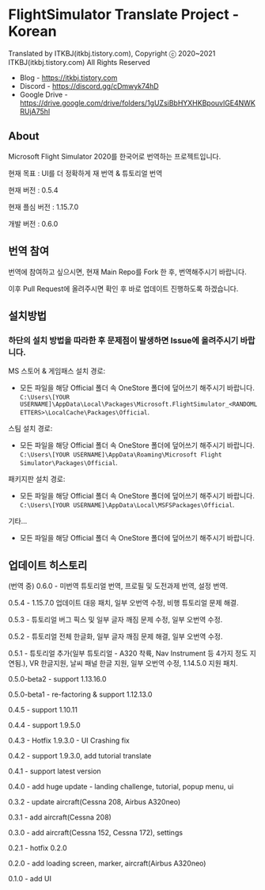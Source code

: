 # FlightSimulator Translate Project - Korean

Translated by ITKBJ(itkbj.tistory.com), Copyright ⓒ 2020~2021 ITKBJ(itkbj.tistory.com) All Rights Reserved

- Blog - https://itkbj.tistory.com
- Discord - https://discord.gg/cDmwyk74hD
- Google Drive - https://drive.google.com/drive/folders/1gUZsiBbHYXHKBpouvlGE4NWKRUjA75hl

## About

Microsoft Flight Simulator 2020를 한국어로 번역하는 프로젝트입니다.

현재 목표 : UI를 더 정확하게 재 번역 & 튜토리얼 번역

현재 버전 : 0.5.4

현재 플심 버전 : 1.15.7.0

개발 버전 : 0.6.0

## 번역 참여

번역에 참여하고 싶으시면, 현재 Main Repo를 Fork 한 후, 번역해주시기 바랍니다.

이후 Pull Request에 올려주시면 확인 후 바로 업데이트 진행하도록 하겠습니다.

## 설치방법

### 하단의 설치 방법을 따라한 후 문제점이 발생하면 Issue에 올려주시기 바랍니다.

MS 스토어 & 게임패스 설치 경로:
- 모든 파일을 해당 Official 폴더 속 OneStore 폴더에 덮어쓰기 해주시기 바랍니다.
`C:\Users\[YOUR USERNAME]\AppData\Local\Packages\Microsoft.FlightSimulator_<RANDOMLETTERS>\LocalCache\Packages\Official`.

스팀 설치 경로:
- 모든 파일을 해당 Official 폴더 속 OneStore 폴더에 덮어쓰기 해주시기 바랍니다.
`C:\Users\[YOUR USERNAME]\AppData\Roaming\Microsoft Flight Simulator\Packages\Official`.

패키지판 설치 경로:
- 모든 파일을 해당 Official 폴더 속 OneStore 폴더에 덮어쓰기 해주시기 바랍니다.
`C:\Users\[YOUR USERNAME]\AppData\Local\MSFSPackages\Official`.

기타...
- 모든 파일을 해당 Official 폴더 속 OneStore 폴더에 덮어쓰기 해주시기 바랍니다.

## 업데이트 히스토리

(번역 중) 0.6.0 - 미번역 튜토리얼 번역, 프로필 및 도전과제 번역, 설정 번역.

0.5.4 - 1.15.7.0 업데이트 대응 패치, 일부 오번역 수정, 비행 튜토리얼 문제 해결.

0.5.3 - 튜토리얼 버그 픽스 및 일부 글자 깨짐 문제 수정, 일부 오번역 수정.

0.5.2 - 튜토리얼 전체 한글화, 일부 글자 깨짐 문제 해결, 일부 오번역 수정.

0.5.1 - 튜토리얼 추가(일부 튜토리얼 - A320 착륙, Nav Instrument 등 4가지 정도 지연됨.), VR 한글지원, 
        날씨 패널 한글 지원, 일부 오번역 수정, 1.14.5.0 지원 패치.

0.5.0-beta2 - support 1.13.16.0

0.5.0-beta1 - re-factoring & support 1.12.13.0

0.4.5 - support 1.10.11

0.4.4 - support 1.9.5.0

0.4.3 - Hotfix 1.9.3.0  - UI Crashing fix

0.4.2 - support 1.9.3.0, add tutorial translate

0.4.1 - support latest version

0.4.0 - add huge update - landing challenge, tutorial, popup menu, ui

0.3.2 - update aircraft(Cessna 208, Airbus A320neo)

0.3.1 - add aircraft(Cessna 208)

0.3.0 - add aircraft(Cessna 152, Cessna 172), settings

0.2.1 - hotfix 0.2.0

0.2.0 - add loading screen, marker, aircraft(Airbus A320neo)

0.1.0 - add UI

